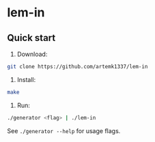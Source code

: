 # lem-in

## Quick start

1. Download:
  ```bash
  git clone https://github.com/artemk1337/lem-in
  ```
1. Install:
  ```bash
  make
  ```
1. Run:
  ```bash
  ./generator <flag> | ./lem-in
  ```
See ```./generator --help``` for usage flags.
